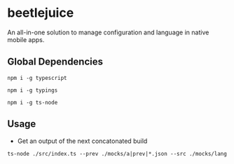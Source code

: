 # beetlejuice
An all-in-one solution to manage configuration and language in native mobile apps.

## Global Dependencies

`npm i -g typescript`

`npm i -g typings`

`npm i -g ts-node`


## Usage

- Get an output of the next concatonated build

`ts-node ./src/index.ts --prev ./mocks/a|prev|*.json --src ./mocks/lang`